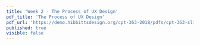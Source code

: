 ```yaml
---
title: 'Week 2 - The Process of UX Design'
pdf_title: 'The Process of UX Design'
pdf_url: 'https://demo.hibbittsdesign.org/cpt-363-2018/pdfs/cpt-363-slides-placeholder.pdf'
published: true
visible: false
---
```


